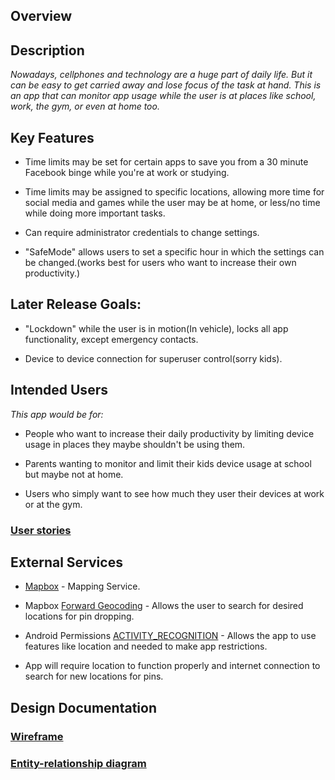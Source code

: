 ## Overview

## Description
_Nowadays, cellphones and technology are a huge part of daily life. But it can be easy to get carried away and lose focus of the task at hand. This is an app that can monitor app usage while the user is at places like school, work, the gym, or even at home too._

## Key Features

* Time limits may be set for certain apps to save you from a 30 minute Facebook binge while you're at work or studying.

* Time limits may be assigned to specific locations, allowing more time for social media and games while the user may be at home, or less/no time while doing more important tasks.

* Can require administrator credentials to change settings.

* "SafeMode" allows users to set a specific hour in which the settings can be changed.(works best for users who want to increase their own productivity.)

## Later Release Goals:

* "Lockdown" while the user is in motion(In vehicle), locks all app functionality, except emergency contacts.

* Device to device connection for superuser control(sorry kids).

## Intended Users
_This app would be for:_

* People who want to increase their daily productivity by limiting device usage in places they maybe shouldn't be using them.

* Parents wanting to monitor and limit their kids device usage at school but maybe not at home.  

* Users who simply want to see how much they user their devices at work or at the gym.

### [User stories](user-stories.md)

## External Services

* [Mapbox](https://docs.mapbox.com/api/maps/) - Mapping Service.

* Mapbox [Forward Geocoding](https://docs.mapbox.com/api/search/#geocoding) - Allows the user to search for desired locations for pin dropping.

* Android Permissions [ACTIVITY_RECOGNITION](https://developer.android.com/reference/android/Manifest.permission_group) - Allows the app to use features like location and needed to make app restrictions.

* App will require location to function properly and internet connection to search for new locations for pins.

## Design Documentation

### [Wireframe](wireframe.md)

### [Entity-relationship diagram](erd.md)
